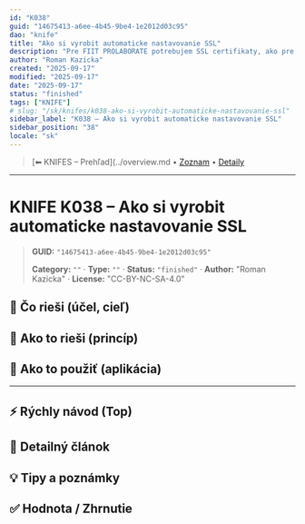 ```yaml
---
id: "K038"
guid: "14675413-a6ee-4b45-9be4-1e2012d03c95"
dao: "knife"
title: "Ako si vyrobit automaticke nastavovanie SSL"
description: "Pre FIIT PROLABORATE potrebujem SSL certifikaty, ako pre zakaznikov ako Dusan"
author: "Roman Kazicka"
created: "2025-09-17"
modified: "2025-09-17"
date: "2025-09-17"
status: "finished"
tags: ["KNIFE"]
# slug: "/sk/knifes/k038-ako-si-vyrobit-automaticke-nastavovanie-ssl"
sidebar_label: "K038 – Ako si vyrobit automaticke nastavovanie SSL"
sidebar_position: "38"
locale: "sk"
---
```

<!-- body:start -->

<!-- nav:knifes -->
> [⬅ KNIFES – Prehľad](../overview.md • [Zoznam](../KNIFE_Overview_List.md) • [Detaily](../KNIFE_Overview_Details.md)
---
# KNIFE K038 – Ako si vyrobit automaticke nastavovanie SSL
<!-- fm-visible: start -->

> **GUID:** `"14675413-a6ee-4b45-9be4-1e2012d03c95"`
>   
> **Category:** `""` · **Type:** `""` · **Status:** `"finished"` · **Author:** "Roman Kazicka" · **License:** "CC-BY-NC-SA-4.0"
<!-- fm-visible: end -->


## 🎯 Čo rieši (účel, cieľ)

## 🧩 Ako to rieši (princíp)

## 🧪 Ako to použiť (aplikácia)

---

## ⚡ Rýchly návod (Top)

## 📜 Detailný článok

## 💡 Tipy a poznámky

## ✅ Hodnota / Zhrnutie
